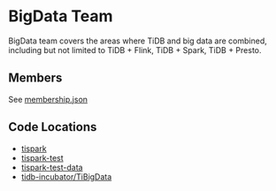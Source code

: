 # BigData Team

BigData team covers the areas where TiDB and big data are combined, including but not limited to TiDB + Flink, TiDB + Spark, TiDB + Presto.

## Members

See [membership.json](membership.json)

## Code Locations

* [tispark](https://github.com/pingcap/tispark)
* [tispark-test](https://github.com/pingcap/tispark-test)
* [tispark-test-data](https://github.com/pingcap/tispark-test-data)
* [tidb-incubator/TiBigData](https://github.com/tidb-incubator/TiBigData)
